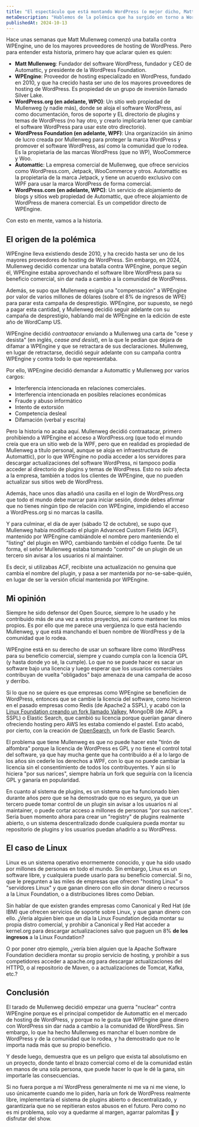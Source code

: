 ```yaml
---
title: "El espectáculo que está montando WordPress (o mejor dicho, Matt Mullenweg)"
metaDescription: "Hablemos de la polémica que ha surgido en torno a WordPress y su fundador, Matt Mullenweg, contra WPEngine y todo lo que ha desencadenado."
publishedAt: 2024-10-13
---
```


Hace unas semanas que Matt Mullenweg comenzó una batalla contra WPEngine, uno de los mayores proveedores de hosting de WordPress. Pero para entender esta historia, primero hay que aclarar quien es quien:

- **Matt Mullenweg**: Fundador del software WordPress, fundador y CEO de Automattic, y presidente de la WordPress Foundation.
- **WPEngine**: Proveedor de hosting especializado en WordPress, fundado en 2010, y que ha crecido hasta ser uno de los mayores proveedores de hosting de WordPress. Es propiedad de un grupo de inversión llamado Silver Lake.
- **WordPress.org (en adelante, WPO)**: Un sitio web propiedad de Mullenweg (y nadie más), donde se aloja el software WordPress, así como documentación, foros de soporte y EL directorio de plugins y temas de WordPress (no hay otro, y crearlo implicaría tener que cambiar el software WordPress para usar este otro directorio).
- **WordPress Foundation (en adelante, WPF)**: Una organización sin ánimo de lucro creada por Mullenweg para proteger la marca WordPress y promover el software WordPress, así como la comunidad que lo rodea. Es la propietaria de las marcas WordPress (que no WP), WooCommerce y Woo.
- **Automattic**: La empresa comercial de Mullenweg, que ofrece servicios como WordPress.com, Jetpack, WooCommerce y otros. Automattic es la propietaria de la marca Jetpack, y tiene un acuerdo exclusivo con WPF para usar la marca WordPress de forma comercial.
- **WordPress.com (en adelante, WPC)**: Un servicio de alojamiento de blogs y sitios web propiedad de Automattic, que ofrece alojamiento de WordPress de manera comercial. Es un competidor directo de WPEngine.

Con esto en mente, vamos a la historia.

## El origen de la polémica

WPEngine lleva existiendo desde 2010, y ha crecido hasta ser uno de los mayores proveedores de hosting de WordPress. Sin embargo, en 2024, Mullenweg decidió comenzar una batalla contra WPEngine, porque según él, WPEngine estaba aprovechando el software libre WordPress para su beneficio comercial, sin dar nada a cambio a la comunidad de WordPress. 

Además, se supo que Mullenweg exigía una "compensación" a WPEngine por valor de varios millones de dólares (sobre el 8% de ingresos de WPE) para parar esta campaña de desprestigio. WPEngine, por supuesto, se negó a pagar esta cantidad, y Mullenweg decidió seguir adelante con su campaña de desprestigio, hablando mal de WPEngine en la edición de este año de WordCamp US.

WPEngine decidió _contraatacar_ enviando a Mullenweg una carta de "cese y desista" (en inglés, _cease and desist_), en la que le pedían que dejara de difamar a WPEngine y que se retractara de sus declaraciones. Mullenweg, en lugar de retractarse, decidió seguir adelante con su campaña contra WPEngine y contra todo lo que representaba.

Por ello, WPEngine decidió demandar a Automattic y Mullenweg por varios cargos:

- Interferencia intencionada en relaciones comerciales.
- Interferencia intencionada en posibles relaciones económicas
- Fraude y abuso informático
- Intento de extorsión
- Competencia desleal
- Difamación (verbal y escrita)

Pero la historia no acaba aquí. Mullenweg decidió contraatacar, primero prohibiendo a WPEngine el acceso a WordPress.org (que todo el mundo creía que era un sitio web de la WPF, pero que en realidad es propiedad de Mullenweg a título personal, aunque se aloja en infraestructura de Automattic), por lo que WPEngine no podía acceder a los servidores para descargar actualizaciones del software WordPress, ni tampoco podía acceder al directorio de plugins y temas de WordPress. Esto no solo afecta a la empresa, también a todos los clientes de WPEngine, que no pueden actualizar sus sitios web de WordPress.

Además, hace unos días añadió una casilla en el login de WordPress.org que todo el mundo debe marcar para iniciar sesión, donde debes afirmar que no tienes ningún tipo de relación con WPEngine, impidiendo el acceso a WordPress.org si no marcas la casilla.

Y para culminar, el día de ayer (sábado 12 de octubre), se supo que Mullenweg había modificado el plugin Advanced Custom Fields (ACF), mantenido por WPEngine cambiándole el nombre pero manteniendo el "listing" del plugin en WPO, cambiando también el código fuente. De tal forma, el señor Mullenweg estaba tomando "control" de un plugin de un tercero sin avisar a los usuarios ni al maintainer.

Es decir, si utilizabas ACF, recibiste una actualización no genuina que cambia el nombre del plugin, y pasa a ser mantenida por no-se-sabe-quién, en lugar de ser la versión oficial mantenida por WPEngine.

## Mi opinión

Siempre he sido defensor del Open Source, siempre lo he usado y he contribuido más de una vez a estos proyectos, así como mantener los míos propios. Es por ello que me parece una vergüenza lo que está haciendo Mullenweg, y que está manchando el buen nombre de WordPress y de la comunidad que lo rodea.

WPEngine está en su derecho de usar un software libre como WordPress para su beneficio comercial, siempre y cuando cumpla con la licencia GPL (y hasta donde yo sé, la cumple). Lo que no se puede hacer es sacar un software bajo una licencia y luego esperar que los usuarios comerciales contribuyan de vuelta "obligados" bajo amenaza de una campaña de acoso y derribo.

Si lo que no se quiere es que empresas como WPEngine se beneficien de WordPress, entonces que se cambie la licencia del software, como hicieron en el pasado empresas como Redis (de Apache2 a SSPL), y acabó con la [Linux Foundation creando un fork llamado Valkey](https://valkey.io/), MongoDB (de AGPL a SSPL) o Elastic Search, que cambió su licencia porque querían ganar dinero ofreciendo hosting pero AWS les estaba comiendo el pastel. Esto acabó, por cierto, con la creación de [OpenSearch](https://opensearch.org/), un fork de Elastic Search.

El problema que tiene Mullenweg es que no puede hacer este "tirón de alfombra" porque la licencia de WordPress es GPL y no tiene el control total del software, ya que hay mucha gente que ha contribuído a él a lo largo de los años sin cederle los derechos a WPF, con lo que no puede cambiar la licencia sin el consentimiento de todos los contribuyentes. Y aún si lo hiciera "por sus narices", siempre habría un fork que seguiría con la licencia GPL y ganaría en popularidad.

En cuanto al sistema de plugins, es un sistema que ha funcionado bien durante años pero que se ha demostrado que no es seguro, ya que un tercero puede tomar control de un plugin sin avisar a los usuarios ni al maintainer, o puede cortar acceso a millones de personas "por sus narices". Sería buen momento ahora para crear un "registry" de plugins realmente abierto, o un sistema descentralizado donde cualquiera pueda montar su repositorio de plugins y los usuarios puedan añadirlo a su WordPress.

## El caso de Linux

Linux es un sistema operativo enormemente conocido, y que ha sido usado por millones de personas en todo el mundo. Sin embargo, Linux es un software libre, y cualquiera puede usarlo para su beneficio comercial. Si no, que le pregunten a las miles de empresas que ofrecen "hosting Linux" o "servidores Linux" y que ganan dinero con ello sin donar dinero o recursos a la Linux Foundation, o a distribuciones libres como Debian.

Sin hablar de que existen grandes empresas como Canonical y Red Hat (de IBM) que ofrecen servicios de soporte sobre Linux, y que ganan dinero con ello. ¿Vería alguien bien que un día la Linux Foundation decida montar su propia distro comercial, y prohibir a Canonical y Red Hat acceder a kernel.org para descargar actualizaciones salvo que paguen un 8% **de los ingresos** a la Linux Foundation?

O por poner otro ejemplo, ¿vería bien alguien que la Apache Software Foundation decidiera montar su propio servicio de hosting, y prohibir a sus competidores acceder a apache.org para descargar actualizaciones del HTTPD, o al repositorio de Maven, o a actualizaciones de Tomcat, Kafka, etc.?

## Conclusión

El tarado de Mullenweg decidió empezar una guerra "nuclear" contra WPEngine porque es el principal competidor de Automattic en el mercado de hosting de WordPress, y porque no le gusta que WPEngine gane dinero con WordPress sin dar nada a cambio a la comunidad de WordPress. Sin embargo, lo que ha hecho Mullenweg es manchar el buen nombre de WordPress y de la comunidad que lo rodea, y ha demostrado que no le importa nada más que su propio beneficio.

Y desde luego, demuestra que es un peligro que exista tal absolutismo en un proyecto, donde tanto el brazo comercial como el de la comunidad están en manos de una sola persona, que puede hacer lo que le dé la gana, sin importarle las consecuencias.

Si no fuera porque a mí WordPress generalmente ni me va ni me viene, lo uso únicamente cuando me lo piden, haría un fork de WordPress realmente libre, implementaría el sistema de plugins abierto o descentralizado, y garantizaría que no se repitieran estos abusos en el futuro. Pero como no es mi problema, solo voy a quedarme al margen, agarrar palomitas 🍿 y disfrutar del show.
